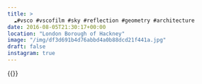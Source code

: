 ```yaml
---
title: >
  ☁️#vsco #vscofilm #sky #reflection #geometry #architecture
date: 2016-08-05T21:30:17+00:00
location: "London Borough of Hackney"
image: "/img/df3d691b4d76abbd4a0b88dcd21f441a.jpg"
draft: false
instagram: true
---
```


{{<photo src="/img/df3d691b4d76abbd4a0b88dcd21f441a.jpg">}}

